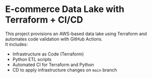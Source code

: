 # E-commerce Data Lake with Terraform + CI/CD

This project provisions an AWS-based data lake using Terraform and automates code validation with GitHub Actions.  
It includes:
- Infrastructure as Code (Terraform)
- Python ETL scripts
- Automated CI for Terraform and Python
- CD to apply infrastructure changes on `main` branch
